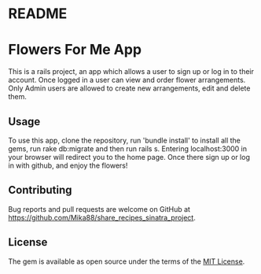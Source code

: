 # README
# Flowers For Me App

This is a rails project, an app which allows a user to sign up or log in to their account. Once logged in a user can view and order flower arrangements. 
Only Admin users are allowed to create new arrangements, edit and delete them. 

## Usage

To use this app, clone the repository, run 'bundle install' to install all the gems, run rake db:migrate and then run rails s. 
Entering localhost:3000 in your browser will redirect you to the home page. 
Once there sign up or log in with github, and enjoy the flowers! 

## Contributing

Bug reports and pull requests are welcome on GitHub at https://github.com/Mika88/share_recipes_sinatra_project.

## License

The gem is available as open source under the terms of the [MIT License](https://opensource.org/licenses/MIT).
